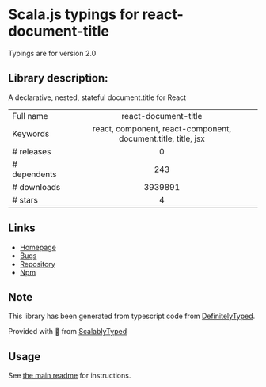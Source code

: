 
# Scala.js typings for react-document-title

Typings are for version 2.0

## Library description:
A declarative, nested, stateful document.title for React

|                    |                 |
| ------------------ | :-------------: |
| Full name          | react-document-title |
| Keywords           | react, component, react-component, document.title, title, jsx |
| # releases         | 0 |
| # dependents       | 243 |
| # downloads        | 3939891 |
| # stars            | 4 |

## Links
- [Homepage](https://github.com/gaearon/react-document-title)
- [Bugs](https://github.com/gaearon/react-document-title/issues)
- [Repository](https://github.com/gaearon/react-document-title)
- [Npm](https://www.npmjs.com/package/react-document-title)
    


## Note
This library has been generated from typescript code from [DefinitelyTyped](https://definitelytyped.org).

Provided with :purple_heart: from [ScalablyTyped](https://github.com/oyvindberg/ScalablyTyped)

## Usage
See [the main readme](../../readme.md) for instructions.


